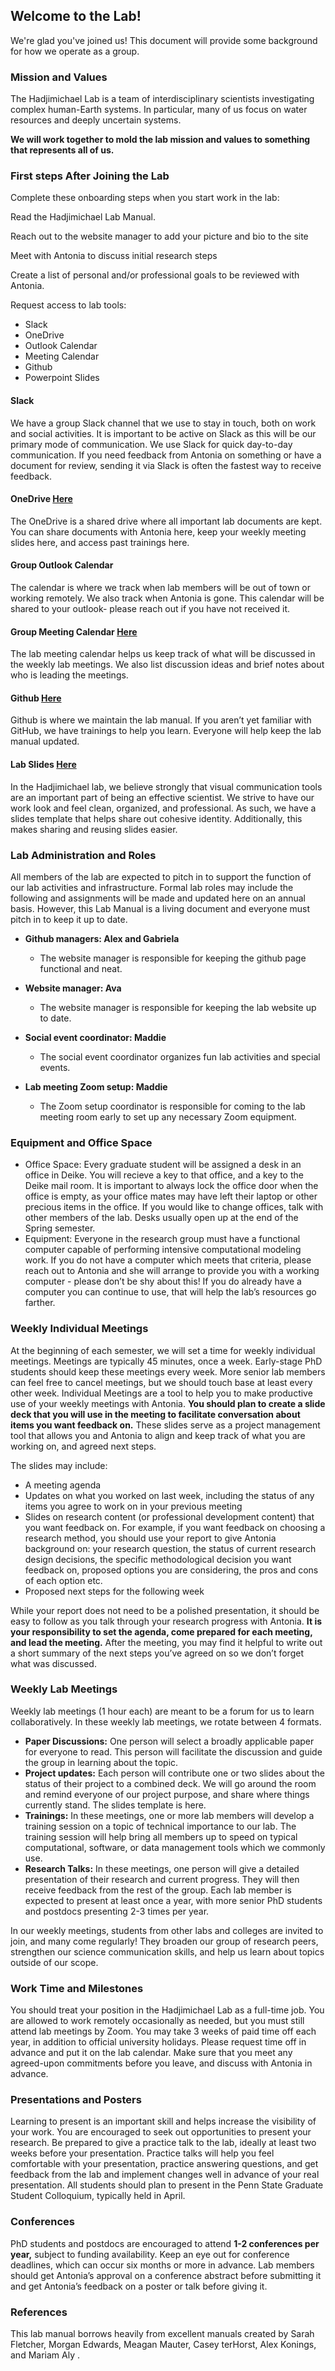 ## Welcome to the Lab!
We're glad you've joined us! This document will provide some background for how we operate as a group. 

### Mission and Values
The Hadjimichael Lab is a team of interdisciplinary scientists investigating complex human-Earth systems. In particular, many of us focus on water resources and deeply uncertain systems. 

**We will work together to mold the lab mission and values to something that represents all of us.**

### First steps After Joining the Lab
Complete these onboarding steps when you start work in the lab:

Read the Hadjimichael Lab Manual.

Reach out to the website manager to add your picture and bio to the site

Meet with Antonia to discuss initial research steps

Create a list of personal and/or professional goals to be reviewed with Antonia.

Request access to lab tools:
- Slack 
- OneDrive 
- Outlook Calendar
- Meeting Calendar
- Github
- Powerpoint Slides

#### Slack
We have a group Slack channel that we use to stay in touch, both on work and social activities. It is important to be active on Slack as this will be our primary mode of communication. We use Slack for quick day-to-day communication. If you need feedback from Antonia on something or have a document for review, sending it via Slack is often the fastest way to receive feedback.

#### OneDrive [Here](https://pennstateoffice365-my.sharepoint.com/personal/azh5924_psu_edu/_layouts/15/onedrive.aspx?id=%2Fpersonal%2Fazh5924%5Fpsu%5Fedu%2FDocuments%2FHadjimichael%20Group%20Materials&FolderCTID=0x0120008952A82476B1E345A8ED3169A878FA45&view=0)
The OneDrive is a shared drive where all important lab documents are kept. You can share documents with Antonia here, keep your weekly meeting slides here, and access past trainings here.

#### Group Outlook Calendar 
The calendar is where we track when lab members will be out of town or working remotely. We also track when Antonia is gone. This calendar will be shared to your outlook- please reach out if you have not received it.

#### Group Meeting Calendar [Here](https://pennstateoffice365-my.sharepoint.com/:x:/r/personal/azh5924_psu_edu/_layouts/15/doc2.aspx?sourcedoc=%7BBD2A615C-4417-45CB-9EC6-769ABC892C5C%7D&file=Summer%202024%20Discussion%20Topics.xlsx&action=default&mobileredirect=true)
The lab meeting calendar helps us keep track of what will be discussed in the weekly lab meetings. We also list discussion ideas and brief notes about who is leading the meetings.

#### Github [Here](https://hadjimichaelresearchgroup.github.io/intro.html)
Github is where we maintain the lab manual. If you aren’t yet familiar with GitHub, we have trainings to help you learn. Everyone will help keep the lab manual updated.

#### Lab Slides [Here](https://pennstateoffice365-my.sharepoint.com/:p:/r/personal/azh5924_psu_edu/_layouts/15/Doc.aspx?sourcedoc=%7B4200626B-021A-4A13-B141-B5F0DFAF9176%7D&file=Carla_update_21_2_2024.pptx&action=edit&mobileredirect=true)
In the Hadjimichael lab, we believe strongly that visual communication tools are an important part of being an effective scientist. We strive to have our work look and feel clean, organized, and professional. As such, we have a slides template that helps share out cohesive identity. Additionally, this makes sharing and reusing slides easier.

### Lab Administration and Roles
All members of the lab are expected to pitch in to support the function of our lab activities and infrastructure. Formal lab roles may include the following and assignments will be made and updated here on an annual basis. However, this Lab Manual is a living document and everyone must pitch in to keep it up to date.

- **Github managers: Alex and Gabriela**
  - The website manager is responsible for keeping the github page functional and neat. 

- **Website manager: Ava**
  - The website manager is responsible for keeping the lab website up to date. 

- **Social event coordinator: Maddie**
  - The social event coordinator organizes fun lab activities and special events. 

- **Lab meeting Zoom setup: Maddie**
  - The Zoom setup coordinator is responsible for coming to the lab meeting room early to set up any necessary Zoom equipment.

### Equipment and Office Space
- Office Space: Every graduate student will be assigned a desk in an office in Deike. You will recieve a key to that office, and a key to the Deike mail room. It is important to always lock the office door when the office is empty, as your office mates may have left their laptop or other precious items in the office. If you would like to change offices, talk with other members of the lab. Desks usually open up at the end of the Spring semester. 
- Equipment: Everyone in the research group must have a functional computer capable of performing intensive computational modeling work. If you do not have a computer which meets that criteria, please reach out to Antonia and she will arrange to provide you with a working computer - please don’t be shy about this! If you do already have a computer you can continue to use, that will help the lab’s resources go farther.

### Weekly Individual Meetings
At the beginning of each semester, we will set a time for weekly individual meetings. Meetings are typically 45 minutes, once a week. Early-stage PhD students should keep these meetings every week. More senior lab members can feel free to cancel meetings, but we should touch base at least every other week. Individual Meetings are a tool to help you to make productive use of your weekly meetings with Antonia. **You should plan to create a slide deck that you will use in the meeting to facilitate conversation about items you want feedback on.** These slides serve as a project management tool that allows you and Antonia to align and keep track of what you are working on, and agreed next steps.

The slides may include:
- A meeting agenda
- Updates on what you worked on last week, including the status of any items you agree to work on in your previous meeting
- Slides on research content (or professional development content) that you want feedback on. For example, if you want feedback on choosing a research method, you should use your report to give Antonia background on: your research question, the status of current research design decisions, the specific methodological decision you want feedback on, proposed options you are considering, the pros and cons of each option etc.
- Proposed next steps for the following week

While your report does not need to be a polished presentation, it should be easy to follow as you talk through your research progress with Antonia. **It is your responsibility to set the agenda, come prepared for each meeting, and lead the meeting.** After the meeting, you may find it helpful to write out a short summary of the next steps you’ve agreed on so we don’t forget what was discussed.

### Weekly Lab Meetings
Weekly lab meetings (1 hour each) are meant to be a forum for us to learn collaboratively. In these weekly lab meetings, we rotate between 4 formats.
- **Paper Discussions:** One person will select a broadly applicable paper for everyone to read. This person will facilitate the discussion and guide the group in learning about the topic. 
- **Project updates:** Each person will contribute one or two slides about the status of their project to a combined deck. We will go around the room and remind everyone of our project purpose, and share where things currently stand. The slides template is here.
- **Trainings:** In these meetings, one or more lab members will develop a training session on a topic of technical importance to our lab. The training session will help bring all members up to speed on typical computational, software, or data management tools which we commonly use.
- **Research Talks:** In these meetings, one person will give a detailed presentation of their research and current progress. They will then receive feedback from the rest of the group. Each lab member is expected to present at least once a year, with more senior PhD students and postdocs presenting 2-3 times per year.

In our weekly meetings, students from other labs and colleges are invited to join, and many come regularly! They broaden our group of research peers, strengthen our science communication skills, and help us learn about topics outside of our scope. 

### Work Time and Milestones
You should treat your position in the Hadjimichael Lab as a full-time job. You are allowed to work remotely occasionally as needed, but you must still attend lab meetings by Zoom. You may take 3 weeks of paid time off each year, in addition to official university holidays. Please request time off in advance and put it on the lab calendar. Make sure that you meet any agreed-upon commitments before you leave, and discuss with Antonia in advance. 

### Presentations and Posters
Learning to present is an important skill and helps increase the visibility of your work. You are  encouraged to seek out opportunities to present your research. Be prepared to give a practice talk to the lab, ideally at least two weeks before your presentation. Practice talks will help you feel comfortable with your presentation, practice answering questions, and get feedback from the lab and implement changes well in advance of your real presentation. All students should plan to present in the Penn State Graduate Student Colloquium, typically held in April. 

### Conferences
PhD students and postdocs are encouraged to attend **1-2 conferences per year,** subject to funding availability. Keep an eye out for conference deadlines, which can occur six months or more in advance. Lab members should get Antonia’s approval on a conference abstract before submitting it and get Antonia’s feedback on a poster or talk before giving it.

### References
This lab manual borrows heavily from excellent manuals created by Sarah Fletcher, Morgan Edwards, Meagan Mauter, Casey terHorst, Alex Konings, and Mariam Aly .
